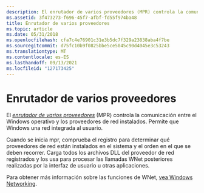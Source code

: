 ```yaml
---
description: El enrutador de varios proveedores (MPR) controla la comunicación entre el Windows operativo y los proveedores de red instalados. Permite que Windows una red integrada al usuario.
ms.assetid: 3f473273-f696-45f7-afbf-fd55f974ba48
title: Enrutador de varios proveedores
ms.topic: article
ms.date: 05/31/2018
ms.openlocfilehash: cfa7c4e76901c31e3b5dc7f329a23838aba4f7be
ms.sourcegitcommit: d75fc10b9f0825bbe5ce5045c90d4045e3c53243
ms.translationtype: MT
ms.contentlocale: es-ES
ms.lasthandoff: 09/13/2021
ms.locfileid: "127173425"
---
```

# <a name="multiple-provider-router"></a>Enrutador de varios proveedores

El [*enrutador de varios proveedores*](../secgloss/m-gly.md) (MPR) controla la comunicación entre el Windows operativo y los proveedores de red instalados. Permite que Windows una red integrada al usuario.

Cuando se inicia mpr, comprueba el registro para determinar qué proveedores de red están instalados en el sistema y el orden en el que se deben recorrer. Carga todos los archivos DLL del proveedor de red registrados y los usa para procesar las llamadas WNet posteriores realizadas por la interfaz de usuario u otras aplicaciones.

Para obtener más información sobre las funciones de WNet, [vea Windows Networking](../wnet/windows-networking-wnet-.md).

 

 
